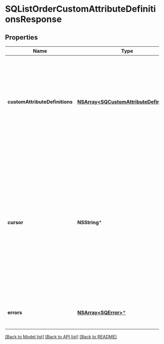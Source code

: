 # SQListOrderCustomAttributeDefinitionsResponse

## Properties
Name | Type | Description | Notes
------------ | ------------- | ------------- | -------------
**customAttributeDefinitions** | [**NSArray&lt;SQCustomAttributeDefinition&gt;***](SQCustomAttributeDefinition.md) | The retrieved custom attribute definitions. If no custom attribute definitions are found, Square returns an empty object (&#x60;{}&#x60;). | 
**cursor** | **NSString*** | The cursor to provide in your next call to this endpoint to retrieve the next page of results for your original request.  This field is present only if the request succeeded and additional results are available. For more information, see [Pagination](https://developer.squareup.com/docs/working-with-apis/pagination). | [optional] 
**errors** | [**NSArray&lt;SQError&gt;***](SQError.md) | Any errors that occurred during the request. | [optional] 

[[Back to Model list]](../README.md#documentation-for-models) [[Back to API list]](../README.md#documentation-for-api-endpoints) [[Back to README]](../README.md)


